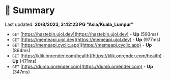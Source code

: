 # 📖 Summary
Last updated: **20/8/2023, 3:42:23 PG "Asia/Kuala_Lumpur"**

- `GET` [https://hastebin.ujol.dev](https://hastebin.ujol.dev) - **Up** (593ms)
- `GET` [https://memeapi.ujol.dev](https://memeapi.ujol.dev) - **Up** (977ms)
- `GET` [https://memeapi.cyclic.app](https://memeapi.cyclic.app) - **Up** (864ms)
- `GET` [https://klik.onrender.com/health](https://klik.onrender.com/health) - **Up** (471ms)
- `GET` [https://dumb.onrender.com](https://dumb.onrender.com) - **Up** (347ms)
